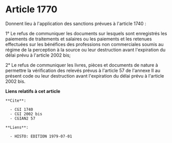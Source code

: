 # Article 1770

Donnent lieu à l'application des sanctions prévues à l'article 1740 :

1° Le refus de communiquer les documents sur lesquels sont enregistrés les paiements de traitements et salaires ou les
paiements et les retenues effectuées sur les bénéfices des professions non commerciales soumis au régime de la perception à
la source ou leur destruction avant l'expiration du délai prévu à l'article 2002 bis;

2° Le refus de communiquer les livres, pièces et documents de nature à permettre la vérification des relevés prévus à
l'article 57 de l'annexe II au présent code ou leur destruction avant l'expiration du délai prévu à l'article 2002 bis.

**Liens relatifs à cet article**

	**Cite**:

	  - CGI 1740
	  - CGI 2002 bis
	  - CGIAN2 57

	**Liens**:

	  - HISTO: EDITION 1979-07-01

